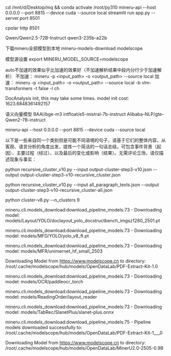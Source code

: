 cd /mnt/d/Desktop/mq && conda activate /root/py310
mineru-api --host 0.0.0.0 --port 8815 --device cuda --source local
streamlit run app.py --server.port 8501


cpolar http 8501

Qwen/Qwen2.5-72B-Instruct
qwen3-235b-a22b

下载mineru全部模型到本地
mineru-models-download
modelscope

模型源设置
export MINERU_MODEL_SOURCE=modelscope

auto不加速的效果似乎比加速的效果好（不加速解析结果中段内分行少于加速解析）
不加速： mineru -p <input_path> -o <output_path>  --source local
加速：   mineru -p <input_path> -o <output_path>  --source local  -b vlm-transformers -t false -l ch

DocAnalysis init, this may take some times. model init cost: 1623.6848361492157



语义向量模型
BAAI/bge-m3
intfloat/e5-mistral-7b-instruct
Alibaba-NLP/gte-Qwen2-7B-instruct


mineru-api --host 0.0.0.0 --port 8815 --device cuda --source local


以下是一些来自同一个类别但是可能不同语境的句子，请基于它们的整体内容，从客观、语言分析的角度出发，提炼一个简洁的一句话总结，可包含事件背景（起因）、主要过程（经过）、以及最后的变化或影响（结果）。无需评论立场，请仅描述现象与事实：

python recursive_cluster_v10.py --input output-cluster-step3-v10.json --output output-cluster-step3-v10-recursive_cluster.json 

python recursive_cluster_v10.py --input all_paragraph_texts.json --output output-cluster-step3-v10-recursive_cluster-all.json 

python cluster-v8.py --n_clusters 9 





mineru.cli.models_download:download_pipeline_models:73 - Downloading model: models/Layout/YOLO/doclayout_yolo_docstructbench_imgsz1280_2501.pt


mineru.cli.models_download:download_pipeline_models:73 - Downloading model: models/MFD/YOLO/yolo_v8_ft.pt


mineru.cli.models_download:download_pipeline_models:73 - Downloading model: models/MFR/unimernet_hf_small_2503

Downloading Model from https://www.modelscope.cn to directory: /root/.cache/modelscope/hub/models/OpenDataLab/PDF-Extract-Kit-1.0

mineru.cli.models_download:download_pipeline_models:73 - Downloading model: models/OCR/paddleocr_torch

mineru.cli.models_download:download_pipeline_models:73 - Downloading model: models/ReadingOrder/layout_reader

mineru.cli.models_download:download_pipeline_models:73 - Downloading model: models/TabRec/SlanetPlus/slanet-plus.onnx

mineru.cli.models_download:download_pipeline_models:75 - Pipeline models downloaded successfully to: /root/.cache/modelscope/hub/models/OpenDataLab/PDF-Extract-Kit-1___0

Downloading Model from https://www.modelscope.cn to directory: /root/.cache/modelscope/hub/models/OpenDataLab/MinerU2.0-2505-0.9B


